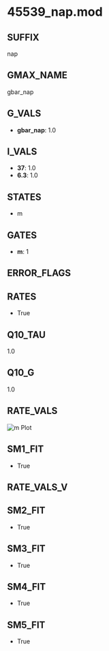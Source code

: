 # 45539_nap.mod

## SUFFIX

nap

## GMAX_NAME

gbar_nap

## G_VALS

- **gbar_nap**: 1.0

## I_VALS

- **37**: 1.0
- **6.3**: 1.0

## STATES

- m

## GATES

- **m**: 1

## ERROR_FLAGS


## RATES

- True

## Q10_TAU

1.0

## Q10_G

1.0

## RATE_VALS

![m Plot](/Users/pbozelos/Dropbox/icg-Chai-Panos/supermodels/output_markdown_files/Na/45539_nap.mod/images/m.png)

## SM1_FIT

- True

## RATE_VALS_V

## SM2_FIT

- True

## SM3_FIT

- True

## SM4_FIT

- True

## SM5_FIT

- True

